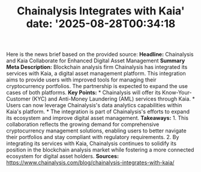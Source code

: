 ﻿---
title: "Chainalysis Integrates with Kaia'
date: '2025-08-28T00:34:18"
category: "Markets"
summary: ""
slug: "chainalysis integrates with kaia"
source_urls:
  - "https://www.chainalysis.com/blog/chainalysis-integrates-with-kaia/"
seo:
  title: "Chainalysis Integrates with Kaia | Hash n Hedge'
  description: '"
  keywords: ["news", "markets", "brief"]
---
Here is the news brief based on the provided source:  **Headline:**  Chainalysis and Kaia Collaborate for Enhanced Digital Asset Management   **Summary Meta Description:**  Blockchain analysis firm Chainalysis has integrated its services with Kaia, a digital asset management platform. This integration aims to provide users with improved tools for managing their cryptocurrency portfolios. The partnership is expected to expand the use cases of both platforms.  **Key Points:**  * Chainalysis will offer its Know-Your-Customer (KYC) and Anti-Money Laundering (AML) services through Kaia. * Users can now leverage Chainalysis's data analytics capabilities within Kaia's platform. * The integration is part of Chainalysis's efforts to expand its ecosystem and improve digital asset management.  **Takeaways:**  1.  This collaboration reflects the growing demand for comprehensive cryptocurrency management solutions, enabling users to better navigate their portfolios and stay compliant with regulatory requirements. 2.  By integrating its services with Kaia, Chainalysis continues to solidify its position in the blockchain analysis market while fostering a more connected ecosystem for digital asset holders.  **Sources:**  https://www.chainalysis.com/blog/chainalysis-integrates-with-kaia/ 
